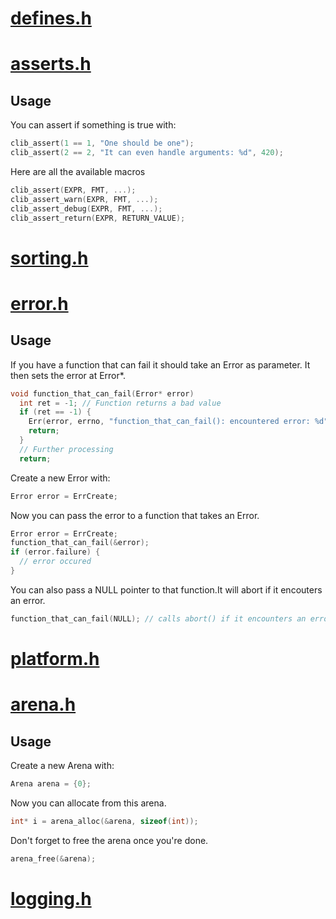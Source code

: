 # [defines.h](https://github.com/Code-Nycticebus/clib/blob/main/src/core/defines.h)
# [asserts.h](https://github.com/Code-Nycticebus/clib/blob/main/src/core/asserts.h)
## Usage
You can assert if something is true with:
```c
clib_assert(1 == 1, "One should be one");
clib_assert(2 == 2, "It can even handle arguments: %d", 420);
```

Here are all the available macros
```c
clib_assert(EXPR, FMT, ...);
clib_assert_warn(EXPR, FMT, ...);
clib_assert_debug(EXPR, FMT, ...);
clib_assert_return(EXPR, RETURN_VALUE);
```
# [sorting.h](https://github.com/Code-Nycticebus/clib/blob/main/src/core/sorting.h)
# [error.h](https://github.com/Code-Nycticebus/clib/blob/main/src/core/error.h)
## Usage
If you have a function that can fail it should take an Error as parameter.
It then sets the error at Error*.
```c
void function_that_can_fail(Error* error)
  int ret = -1; // Function returns a bad value
  if (ret == -1) {
    Err(error, errno, "function_that_can_fail(): encountered error: %d", errno);
    return;
  }
  // Further processing
  return;
```

Create a new Error with:
```c
Error error = ErrCreate;
```

Now you can pass the error to a function that takes an Error.
```c
Error error = ErrCreate;
function_that_can_fail(&error);
if (error.failure) {
  // error occured
}
```

You can also pass a NULL pointer to that
function.It will abort if it encouters an error.
```c
function_that_can_fail(NULL); // calls abort() if it encounters an error
```
# [platform.h](https://github.com/Code-Nycticebus/clib/blob/main/src/core/platform.h)
# [arena.h](https://github.com/Code-Nycticebus/clib/blob/main/src/core/arena.h)
## Usage
Create a new Arena with:
```c
Arena arena = {0};
```

Now you can allocate from this arena.
```c
int* i = arena_alloc(&arena, sizeof(int));
```

Don't forget to free the arena once you're done.
```c
arena_free(&arena);
```
# [logging.h](https://github.com/Code-Nycticebus/clib/blob/main/src/core/logging.h)
